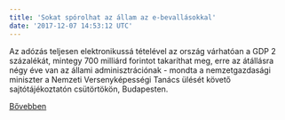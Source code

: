 ```yaml
---
title: 'Sokat spórolhat az állam az e-bevallásokkal'
date: '2017-12-07 14:53:12 UTC'
---
```


Az adózás teljesen elektronikussá tételével az ország várhatóan a GDP 2 százalékát, mintegy 700 milliárd forintot takaríthat meg, erre az átállásra négy éve van az állami adminisztrációnak - mondta a nemzetgazdasági miniszter a Nemzeti Versenyképességi Tanács ülését követő sajtótájékoztatón csütörtökön, Budapesten.


[Bővebben](http://ift.tt/2A0Xssl)

